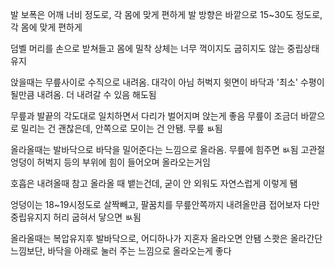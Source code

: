 발 보폭은 어깨 너비 정도로, 각 몸에 맞게 편하게
발 방향은 바깥으로 15~30도 정도로, 각 몸에 맞게 편하게

덤벨 머리를 손으로 받쳐들고 몸에 밀착
상체는 너무 꺽이지도 굽히지도 않는 중립상태 유지

앉을때는 무릎사이로 수직으로 내려옴. 대각이 아님
허벅지 윗면이 바닥과 '최소' 수평이 될만큼 내려옴. 더 내려갈 수 있음 해도됨

무릎과 발끝의 각도대로 일치하면서 다리가 벌어지며 앉는게 좋음
무릎이 조금더 바깥으로 밀리는 건 괜찮은데, 안쪽으로 모이는 건 안됌. 무릎 ㅄ됨

올라올때는 발바닥으로 바닥을 밀어준다는 느낌으로 올라옴. 무릎에 힘주면 ㅄ됨
고관절 엉덩이 허벅지 등의 부위에 힘이 들어오며 올라오는거임

호흡은 내려올때 참고 올라올 때 뱉는건데, 굳이 안 외워도 자연스럽게 이렇게 됌

엉덩이는 18~19시정도로 살짝빼고, 팔꿈치를 무릎안쪽까지 내려올만큼 접어보자
다만 중립유지지 허리 굽혀서 닿으면 ㅄ됨

올라올때는 복압유지후 발바닥으로, 어디하나가 지혼자 올라오면 안됌
스쾃은 올라간단 느낌보단, 바닥을 아래로 눌러 주는 느낌으로 올라오는게 좋다
